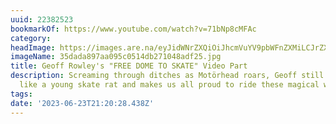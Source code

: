 ```yaml
---
uuid: 22382523
bookmarkOf: https://www.youtube.com/watch?v=71bNp8cMFAc
category: 
headImage: https://images.are.na/eyJidWNrZXQiOiJhcmVuYV9pbWFnZXMiLCJrZXkiOiIyMjM4MjUyMy9vcmlnaW5hbF8zNWRhZGE4OTdhYTA5NWMwNTE0ZGIyNzEwNDhhZGYyNS5qcGciLCJlZGl0cyI6eyJyZXNpemUiOnsid2lkdGgiOjEyMDAsImhlaWdodCI6MTIwMCwiZml0IjoiaW5zaWRlIiwid2l0aG91dEVubGFyZ2VtZW50Ijp0cnVlfSwid2VicCI6eyJxdWFsaXR5Ijo5MH0sImpwZWciOnsicXVhbGl0eSI6OTB9LCJyb3RhdGUiOm51bGx9fQ==?bc=0
imageName: 35dada897aa095c0514db271048adf25.jpg
title: Geoff Rowley's "FREE DOME TO SKATE" Video Part
description: Screaming through ditches as Motörhead roars, Geoff still attacks concrete
  like a young skate rat and makes us all proud to ride these magical wooden planks.
tags: 
date: '2023-06-23T21:20:28.438Z'
---
```

